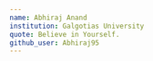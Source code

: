 ```yaml
---
name: Abhiraj Anand
institution: Galgotias University
quote: Believe in Yourself.
github_user: Abhiraj95
---
```

